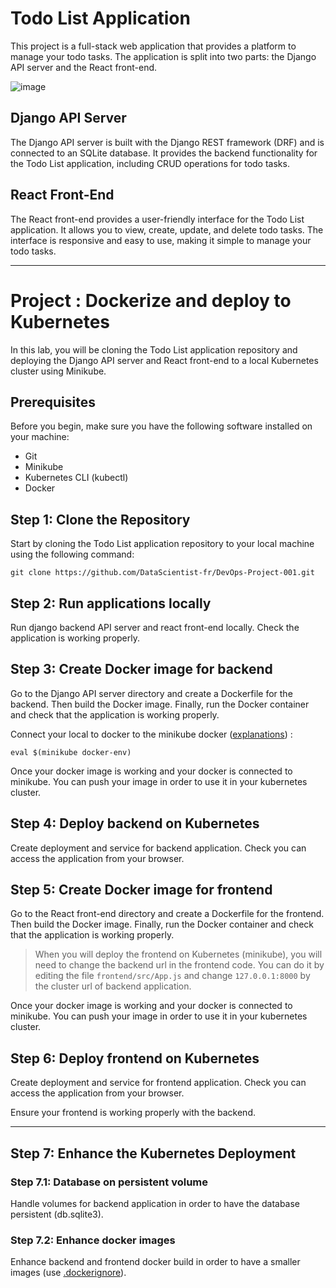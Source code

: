 # Todo List Application

This project is a full-stack web application that provides a platform to manage your todo tasks. The application is split into two parts: the Django API server and the React front-end.

![image](https://user-images.githubusercontent.com/9051426/218775964-68b066ba-fb6e-4085-a701-52054847ff9f.png)


## Django API Server

The Django API server is built with the Django REST framework (DRF) and is connected to an SQLite database. It provides the backend functionality for the Todo List application, including CRUD operations for todo tasks.

## React Front-End

The React front-end provides a user-friendly interface for the Todo List application. It allows you to view, create, update, and delete todo tasks. The interface is responsive and easy to use, making it simple to manage your todo tasks.

---


# Project : Dockerize and deploy to Kubernetes

In this lab, you will be cloning the Todo List application repository and deploying the Django API server and React front-end to a local Kubernetes cluster using Minikube.


## Prerequisites
Before you begin, make sure you have the following software installed on your machine:
- Git
- Minikube
- Kubernetes CLI (kubectl)
- Docker

## Step 1: Clone the Repository

Start by cloning the Todo List application repository to your local machine using the following command:

```
git clone https://github.com/DataScientist-fr/DevOps-Project-001.git
```

## Step 2: Run applications locally

Run django backend API server and react front-end locally.
Check the application is working properly.


## Step 3: Create Docker image for backend

Go to the Django API server directory and create a Dockerfile for the backend. Then build the Docker image. Finally, run the Docker container and check that the application is working properly.

Connect your local to docker to the minikube docker ([explanations](https://minikube.sigs.k8s.io/docs/handbook/pushing/#1-pushing-directly-to-the-in-cluster-docker-daemon-docker-env)) : 
```
eval $(minikube docker-env)
```

Once your docker image is working and your docker is connected to minikube. You can push your image in order to use it in your kubernetes cluster.

## Step 4: Deploy backend on Kubernetes

Create deployment and service for backend application. Check you can access the application from your browser.

## Step 5: Create Docker image for frontend

Go to the React front-end directory and create a Dockerfile for the frontend. Then build the Docker image. Finally, run the Docker container and check that the application is working properly.

> When you will deploy the frontend on Kubernetes (minikube), you will need to change the backend url in the frontend code. You can do it by editing the file `frontend/src/App.js` and change `127.0.0.1:8000` by the cluster url of backend application.

Once your docker image is working and your docker is connected to minikube. You can push your image in order to use it in your kubernetes cluster.

## Step 6: Deploy frontend on Kubernetes

Create deployment and service for frontend application. Check you can access the application from your browser.

Ensure your frontend is working properly with the backend.

---

## Step 7: Enhance the Kubernetes Deployment

### Step 7.1: Database on persistent volume
Handle volumes for backend application in order to have the database persistent (db.sqlite3).

### Step 7.2: Enhance docker images
Enhance backend and frontend docker build in order to have a smaller images (use [.dockerignore](https://docs.docker.com/engine/reference/builder/#dockerignore-file)).

